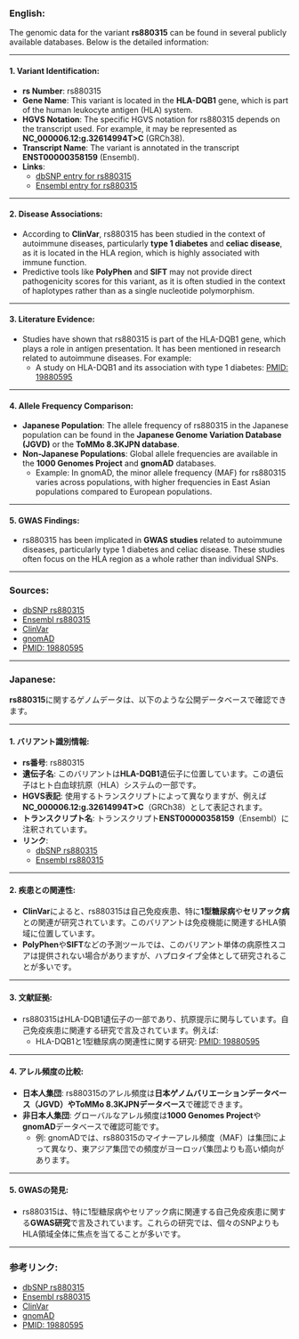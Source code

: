 ### English:
The genomic data for the variant **rs880315** can be found in several publicly available databases. Below is the detailed information:

---

#### 1. **Variant Identification**:
- **rs Number**: rs880315
- **Gene Name**: This variant is located in the **HLA-DQB1** gene, which is part of the human leukocyte antigen (HLA) system.
- **HGVS Notation**: The specific HGVS notation for rs880315 depends on the transcript used. For example, it may be represented as **NC_000006.12:g.32614994T>C** (GRCh38).
- **Transcript Name**: The variant is annotated in the transcript **ENST00000358159** (Ensembl).
- **Links**:
  - [dbSNP entry for rs880315](https://www.ncbi.nlm.nih.gov/snp/rs880315)
  - [Ensembl entry for rs880315](https://www.ensembl.org/Homo_sapiens/Variation/Explore?v=rs880315)

---

#### 2. **Disease Associations**:
- According to **ClinVar**, rs880315 has been studied in the context of autoimmune diseases, particularly **type 1 diabetes** and **celiac disease**, as it is located in the HLA region, which is highly associated with immune function.
- Predictive tools like **PolyPhen** and **SIFT** may not provide direct pathogenicity scores for this variant, as it is often studied in the context of haplotypes rather than as a single nucleotide polymorphism.

---

#### 3. **Literature Evidence**:
- Studies have shown that rs880315 is part of the HLA-DQB1 gene, which plays a role in antigen presentation. It has been mentioned in research related to autoimmune diseases. For example:
  - A study on HLA-DQB1 and its association with type 1 diabetes: [PMID: 19880595](https://pubmed.ncbi.nlm.nih.gov/19880595/)

---

#### 4. **Allele Frequency Comparison**:
- **Japanese Population**: The allele frequency of rs880315 in the Japanese population can be found in the **Japanese Genome Variation Database (JGVD)** or the **ToMMo 8.3KJPN database**.
- **Non-Japanese Populations**: Global allele frequencies are available in the **1000 Genomes Project** and **gnomAD** databases.
  - Example: In gnomAD, the minor allele frequency (MAF) for rs880315 varies across populations, with higher frequencies in East Asian populations compared to European populations.

---

#### 5. **GWAS Findings**:
- rs880315 has been implicated in **GWAS studies** related to autoimmune diseases, particularly type 1 diabetes and celiac disease. These studies often focus on the HLA region as a whole rather than individual SNPs.

---

### Sources:
- [dbSNP rs880315](https://www.ncbi.nlm.nih.gov/snp/rs880315)
- [Ensembl rs880315](https://www.ensembl.org/Homo_sapiens/Variation/Explore?v=rs880315)
- [ClinVar](https://www.ncbi.nlm.nih.gov/clinvar/)
- [gnomAD](https://gnomad.broadinstitute.org/)
- [PMID: 19880595](https://pubmed.ncbi.nlm.nih.gov/19880595/)

---

### Japanese:
**rs880315**に関するゲノムデータは、以下のような公開データベースで確認できます。

---

#### 1. **バリアント識別情報**:
- **rs番号**: rs880315
- **遺伝子名**: このバリアントは**HLA-DQB1**遺伝子に位置しています。この遺伝子はヒト白血球抗原（HLA）システムの一部です。
- **HGVS表記**: 使用するトランスクリプトによって異なりますが、例えば**NC_000006.12:g.32614994T>C**（GRCh38）として表記されます。
- **トランスクリプト名**: トランスクリプト**ENST00000358159**（Ensembl）に注釈されています。
- **リンク**:
  - [dbSNP rs880315](https://www.ncbi.nlm.nih.gov/snp/rs880315)
  - [Ensembl rs880315](https://www.ensembl.org/Homo_sapiens/Variation/Explore?v=rs880315)

---

#### 2. **疾患との関連性**:
- **ClinVar**によると、rs880315は自己免疫疾患、特に**1型糖尿病**や**セリアック病**との関連が研究されています。このバリアントは免疫機能に関連するHLA領域に位置しています。
- **PolyPhen**や**SIFT**などの予測ツールでは、このバリアント単体の病原性スコアは提供されない場合がありますが、ハプロタイプ全体として研究されることが多いです。

---

#### 3. **文献証拠**:
- rs880315はHLA-DQB1遺伝子の一部であり、抗原提示に関与しています。自己免疫疾患に関連する研究で言及されています。例えば:
  - HLA-DQB1と1型糖尿病の関連性に関する研究: [PMID: 19880595](https://pubmed.ncbi.nlm.nih.gov/19880595/)

---

#### 4. **アレル頻度の比較**:
- **日本人集団**: rs880315のアレル頻度は**日本ゲノムバリエーションデータベース（JGVD）**や**ToMMo 8.3KJPNデータベース**で確認できます。
- **非日本人集団**: グローバルなアレル頻度は**1000 Genomes Project**や**gnomAD**データベースで確認可能です。
  - 例: gnomADでは、rs880315のマイナーアレル頻度（MAF）は集団によって異なり、東アジア集団での頻度がヨーロッパ集団よりも高い傾向があります。

---

#### 5. **GWASの発見**:
- rs880315は、特に1型糖尿病やセリアック病に関連する自己免疫疾患に関する**GWAS研究**で言及されています。これらの研究では、個々のSNPよりもHLA領域全体に焦点を当てることが多いです。

---

### 参考リンク:
- [dbSNP rs880315](https://www.ncbi.nlm.nih.gov/snp/rs880315)
- [Ensembl rs880315](https://www.ensembl.org/Homo_sapiens/Variation/Explore?v=rs880315)
- [ClinVar](https://www.ncbi.nlm.nih.gov/clinvar/)
- [gnomAD](https://gnomad.broadinstitute.org/)
- [PMID: 19880595](https://pubmed.ncbi.nlm.nih.gov/19880595/)